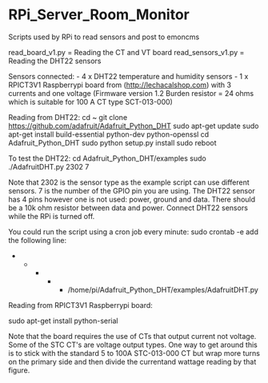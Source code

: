 # RPi_Server_Room_Monitor
Scripts used by RPi to read sensors and post to emoncms

read_board_v1.py = Reading the CT and VT board
read_sensors_v1.py = Reading the DHT22 sensors

Sensors connected:
	- 4 x DHT22 temperature and humidity sensors
	- 1 x RPICT3V1 Raspberrypi board from (http://lechacalshop.com) with 3 currents and one voltage
		(Firmware version 1.2 Burden resistor = 24 ohms which is suitable for 100 A CT type SCT-013-000)


Reading from DHT22:
cd ~
git clone https://github.com/adafruit/Adafruit_Python_DHT
sudo apt-get update
sudo apt-get install build-essential python-dev python-openssl
cd Adafruit_Python_DHT
sudo python setup.py install
sudo reboot

To test the DHT22:
cd Adafruit_Python_DHT/examples
sudo ./AdafruitDHT.py 2302 7


Note that 2302 is the sensor type as the example script can use different sensors. 7 is the number of the GPIO pin you are
using. The DHT22 sensor has 4 pins however one is not used: power, ground and data. There should be a 10k ohm resistor between
data and power. Connect DHT22 sensors while the RPi is turned off.

You could run the script using a cron job every minute:
sudo crontab -e
add the following line:
* * * * * /home/pi/Adafruit_Python_DHT/examples/AdafruitDHT.py


Reading from RPICT3V1 Raspberrypi board:

sudo apt-get install python-serial

Note that the board requires the use of CTs that output current not voltage. Some of the STC CT's are voltage output types. One
way to get around this is to stick with the standard 5 to 100A STC-013-000 CT but wrap more turns on the primary side and then
divide the currentand wattage reading by that figure.
